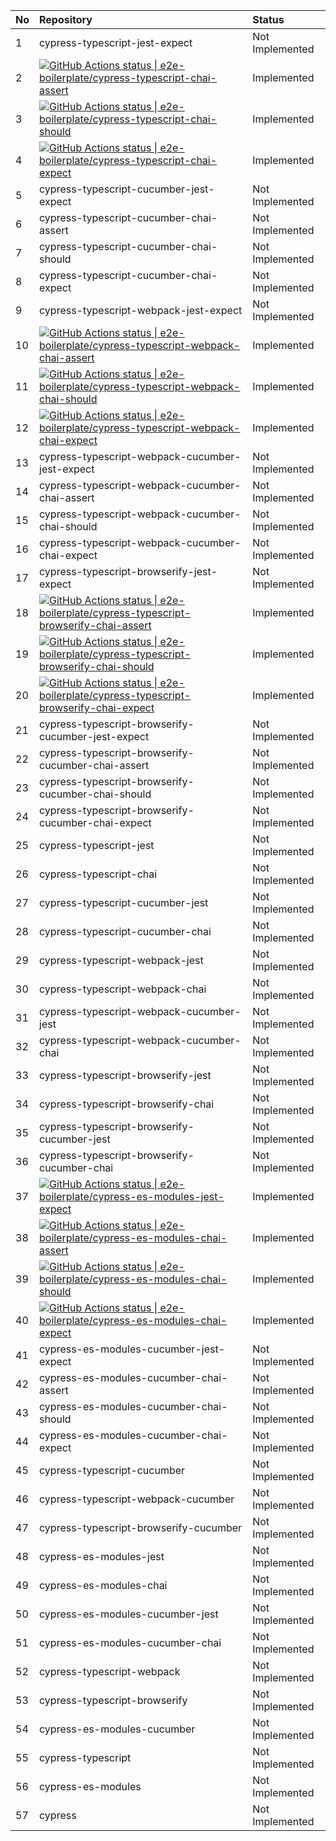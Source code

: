 | No | Repository                                                                                                                                                                                                                                                                                                                                                                       | Status          |
| :- | :------------------------------------------------------------------------------------------------------------------------------------------------------------------------------------------------------------------------------------------------------------------------------------------------------------------------------------------------------------------------------- | :-------------- |
| 1  | cypress-typescript-jest-expect                                                                                                                                                                                                                                                                                                                                                   | Not Implemented |
| 2  | [![GitHub Actions status &#124; e2e-boilerplate/cypress-typescript-chai-assert](https://github.com/e2e-boilerplate/cypress-typescript-chai-assert/workflows/cypress-typescript-chai-assert/badge.svg)](https://github.com/e2e-boilerplate/cypress-typescript-chai-assert/actions?workflow=cypress-typescript-chai-assert)                                                        | Implemented     |
| 3  | [![GitHub Actions status &#124; e2e-boilerplate/cypress-typescript-chai-should](https://github.com/e2e-boilerplate/cypress-typescript-chai-should/workflows/cypress-typescript-chai-should/badge.svg)](https://github.com/e2e-boilerplate/cypress-typescript-chai-should/actions?workflow=cypress-typescript-chai-should)                                                        | Implemented     |
| 4  | [![GitHub Actions status &#124; e2e-boilerplate/cypress-typescript-chai-expect](https://github.com/e2e-boilerplate/cypress-typescript-chai-expect/workflows/cypress-typescript-chai-expect/badge.svg)](https://github.com/e2e-boilerplate/cypress-typescript-chai-expect/actions?workflow=cypress-typescript-chai-expect)                                                        | Implemented     |
| 5  | cypress-typescript-cucumber-jest-expect                                                                                                                                                                                                                                                                                                                                          | Not Implemented |
| 6  | cypress-typescript-cucumber-chai-assert                                                                                                                                                                                                                                                                                                                                          | Not Implemented |
| 7  | cypress-typescript-cucumber-chai-should                                                                                                                                                                                                                                                                                                                                          | Not Implemented |
| 8  | cypress-typescript-cucumber-chai-expect                                                                                                                                                                                                                                                                                                                                          | Not Implemented |
| 9  | cypress-typescript-webpack-jest-expect                                                                                                                                                                                                                                                                                                                                           | Not Implemented |
| 10 | [![GitHub Actions status &#124; e2e-boilerplate/cypress-typescript-webpack-chai-assert](https://github.com/e2e-boilerplate/cypress-typescript-webpack-chai-assert/workflows/cypress-typescript-webpack-chai-assert/badge.svg)](https://github.com/e2e-boilerplate/cypress-typescript-webpack-chai-assert/actions?workflow=cypress-typescript-webpack-chai-assert)                | Implemented     |
| 11 | [![GitHub Actions status &#124; e2e-boilerplate/cypress-typescript-webpack-chai-should](https://github.com/e2e-boilerplate/cypress-typescript-webpack-chai-should/workflows/cypress-typescript-webpack-chai-should/badge.svg)](https://github.com/e2e-boilerplate/cypress-typescript-webpack-chai-should/actions?workflow=cypress-typescript-webpack-chai-should)                | Implemented     |
| 12 | [![GitHub Actions status &#124; e2e-boilerplate/cypress-typescript-webpack-chai-expect](https://github.com/e2e-boilerplate/cypress-typescript-webpack-chai-expect/workflows/cypress-typescript-webpack-chai-expect/badge.svg)](https://github.com/e2e-boilerplate/cypress-typescript-webpack-chai-expect/actions?workflow=cypress-typescript-webpack-chai-expect)                | Implemented     |
| 13 | cypress-typescript-webpack-cucumber-jest-expect                                                                                                                                                                                                                                                                                                                                  | Not Implemented |
| 14 | cypress-typescript-webpack-cucumber-chai-assert                                                                                                                                                                                                                                                                                                                                  | Not Implemented |
| 15 | cypress-typescript-webpack-cucumber-chai-should                                                                                                                                                                                                                                                                                                                                  | Not Implemented |
| 16 | cypress-typescript-webpack-cucumber-chai-expect                                                                                                                                                                                                                                                                                                                                  | Not Implemented |
| 17 | cypress-typescript-browserify-jest-expect                                                                                                                                                                                                                                                                                                                                        | Not Implemented |
| 18 | [![GitHub Actions status &#124; e2e-boilerplate/cypress-typescript-browserify-chai-assert](https://github.com/e2e-boilerplate/cypress-typescript-browserify-chai-assert/workflows/cypress-typescript-browserify-chai-assert/badge.svg)](https://github.com/e2e-boilerplate/cypress-typescript-browserify-chai-assert/actions?workflow=cypress-typescript-browserify-chai-assert) | Implemented     |
| 19 | [![GitHub Actions status &#124; e2e-boilerplate/cypress-typescript-browserify-chai-should](https://github.com/e2e-boilerplate/cypress-typescript-browserify-chai-should/workflows/cypress-typescript-browserify-chai-should/badge.svg)](https://github.com/e2e-boilerplate/cypress-typescript-browserify-chai-should/actions?workflow=cypress-typescript-browserify-chai-should) | Implemented     |
| 20 | [![GitHub Actions status &#124; e2e-boilerplate/cypress-typescript-browserify-chai-expect](https://github.com/e2e-boilerplate/cypress-typescript-browserify-chai-expect/workflows/cypress-typescript-browserify-chai-expect/badge.svg)](https://github.com/e2e-boilerplate/cypress-typescript-browserify-chai-expect/actions?workflow=cypress-typescript-browserify-chai-expect) | Implemented     |
| 21 | cypress-typescript-browserify-cucumber-jest-expect                                                                                                                                                                                                                                                                                                                               | Not Implemented |
| 22 | cypress-typescript-browserify-cucumber-chai-assert                                                                                                                                                                                                                                                                                                                               | Not Implemented |
| 23 | cypress-typescript-browserify-cucumber-chai-should                                                                                                                                                                                                                                                                                                                               | Not Implemented |
| 24 | cypress-typescript-browserify-cucumber-chai-expect                                                                                                                                                                                                                                                                                                                               | Not Implemented |
| 25 | cypress-typescript-jest                                                                                                                                                                                                                                                                                                                                                          | Not Implemented |
| 26 | cypress-typescript-chai                                                                                                                                                                                                                                                                                                                                                          | Not Implemented |
| 27 | cypress-typescript-cucumber-jest                                                                                                                                                                                                                                                                                                                                                 | Not Implemented |
| 28 | cypress-typescript-cucumber-chai                                                                                                                                                                                                                                                                                                                                                 | Not Implemented |
| 29 | cypress-typescript-webpack-jest                                                                                                                                                                                                                                                                                                                                                  | Not Implemented |
| 30 | cypress-typescript-webpack-chai                                                                                                                                                                                                                                                                                                                                                  | Not Implemented |
| 31 | cypress-typescript-webpack-cucumber-jest                                                                                                                                                                                                                                                                                                                                         | Not Implemented |
| 32 | cypress-typescript-webpack-cucumber-chai                                                                                                                                                                                                                                                                                                                                         | Not Implemented |
| 33 | cypress-typescript-browserify-jest                                                                                                                                                                                                                                                                                                                                               | Not Implemented |
| 34 | cypress-typescript-browserify-chai                                                                                                                                                                                                                                                                                                                                               | Not Implemented |
| 35 | cypress-typescript-browserify-cucumber-jest                                                                                                                                                                                                                                                                                                                                      | Not Implemented |
| 36 | cypress-typescript-browserify-cucumber-chai                                                                                                                                                                                                                                                                                                                                      | Not Implemented |
| 37 | [![GitHub Actions status &#124; e2e-boilerplate/cypress-es-modules-jest-expect](https://github.com/e2e-boilerplate/cypress-es-modules-jest-expect/workflows/cypress-es-modules-jest-expect/badge.svg)](https://github.com/e2e-boilerplate/cypress-es-modules-jest-expect/actions?workflow=cypress-es-modules-jest-expect)                                                        | Implemented     |
| 38 | [![GitHub Actions status &#124; e2e-boilerplate/cypress-es-modules-chai-assert](https://github.com/e2e-boilerplate/cypress-es-modules-chai-assert/workflows/cypress-es-modules-chai-assert/badge.svg)](https://github.com/e2e-boilerplate/cypress-es-modules-chai-assert/actions?workflow=cypress-es-modules-chai-assert)                                                        | Implemented     |
| 39 | [![GitHub Actions status &#124; e2e-boilerplate/cypress-es-modules-chai-should](https://github.com/e2e-boilerplate/cypress-es-modules-chai-should/workflows/cypress-es-modules-chai-should/badge.svg)](https://github.com/e2e-boilerplate/cypress-es-modules-chai-should/actions?workflow=cypress-es-modules-chai-should)                                                        | Implemented     |
| 40 | [![GitHub Actions status &#124; e2e-boilerplate/cypress-es-modules-chai-expect](https://github.com/e2e-boilerplate/cypress-es-modules-chai-expect/workflows/cypress-es-modules-chai-expect/badge.svg)](https://github.com/e2e-boilerplate/cypress-es-modules-chai-expect/actions?workflow=cypress-es-modules-chai-expect)                                                        | Implemented     |
| 41 | cypress-es-modules-cucumber-jest-expect                                                                                                                                                                                                                                                                                                                                          | Not Implemented |
| 42 | cypress-es-modules-cucumber-chai-assert                                                                                                                                                                                                                                                                                                                                          | Not Implemented |
| 43 | cypress-es-modules-cucumber-chai-should                                                                                                                                                                                                                                                                                                                                          | Not Implemented |
| 44 | cypress-es-modules-cucumber-chai-expect                                                                                                                                                                                                                                                                                                                                          | Not Implemented |
| 45 | cypress-typescript-cucumber                                                                                                                                                                                                                                                                                                                                                      | Not Implemented |
| 46 | cypress-typescript-webpack-cucumber                                                                                                                                                                                                                                                                                                                                              | Not Implemented |
| 47 | cypress-typescript-browserify-cucumber                                                                                                                                                                                                                                                                                                                                           | Not Implemented |
| 48 | cypress-es-modules-jest                                                                                                                                                                                                                                                                                                                                                          | Not Implemented |
| 49 | cypress-es-modules-chai                                                                                                                                                                                                                                                                                                                                                          | Not Implemented |
| 50 | cypress-es-modules-cucumber-jest                                                                                                                                                                                                                                                                                                                                                 | Not Implemented |
| 51 | cypress-es-modules-cucumber-chai                                                                                                                                                                                                                                                                                                                                                 | Not Implemented |
| 52 | cypress-typescript-webpack                                                                                                                                                                                                                                                                                                                                                       | Not Implemented |
| 53 | cypress-typescript-browserify                                                                                                                                                                                                                                                                                                                                                    | Not Implemented |
| 54 | cypress-es-modules-cucumber                                                                                                                                                                                                                                                                                                                                                      | Not Implemented |
| 55 | cypress-typescript                                                                                                                                                                                                                                                                                                                                                               | Not Implemented |
| 56 | cypress-es-modules                                                                                                                                                                                                                                                                                                                                                               | Not Implemented |
| 57 | cypress                                                                                                                                                                                                                                                                                                                                                                          | Not Implemented |